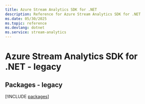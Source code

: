 ```yaml
---
title: Azure Stream Analytics SDK for .NET
description: Reference for Azure Stream Analytics SDK for .NET
ms.date: 05/30/2025
ms.topic: reference
ms.devlang: dotnet
ms.service: stream-analytics
---
```

# Azure Stream Analytics SDK for .NET - legacy
## Packages - legacy
[!INCLUDE [packages](stream-analytics-index.md)]